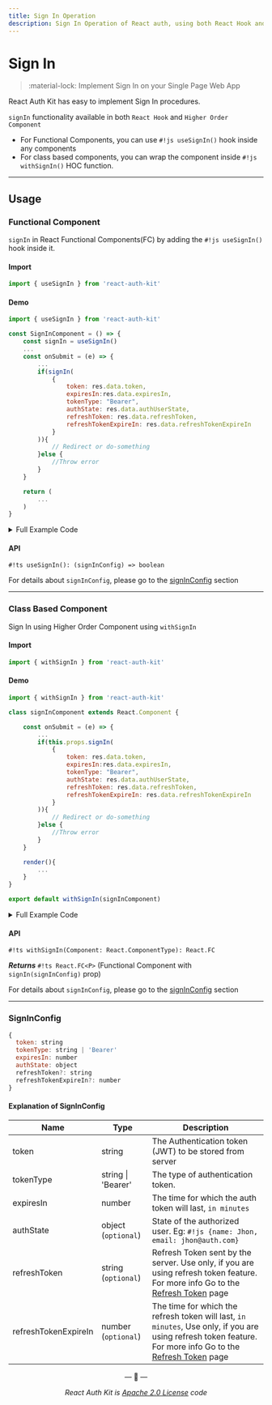 ```yaml
---
title: Sign In Operation
description: Sign In Operation of React auth, using both React Hook and Higher Order Component.
---
```


# Sign In

> :material-lock: Implement Sign In on your Single Page Web App

React Auth Kit has easy to implement Sign In procedures.

`signIn` functionality available in both `React Hook` and `Higher Order Component`

- For Functional Components, you can use `#!js useSignIn()` hook inside any components
- For class based components, you can wrap the component inside `#!js withSignIn()` HOC function.

<div data-ea-publisher="authkitarkadipme" data-ea-type="text" data-ea-keywords="web|react|javascript|python|database|node|mongo" id="signin"></div>

---

## Usage

### Functional Component

`signIn` in React Functional Components(FC) by adding the `#!js useSignIn()` hook inside it.

#### Import

```js
import { useSignIn } from 'react-auth-kit'
```

#### Demo

```jsx title="SignIn.js" hl_lines="1 4 8 9 10 11 12 13 14 15"
import { useSignIn } from 'react-auth-kit'

const SignInComponent = () => {
    const signIn = useSignIn()
    ...
    const onSubmit = (e) => {
        ...
        if(signIn(
            {
                token: res.data.token,
                expiresIn:res.data.expiresIn,
                tokenType: "Bearer",
                authState: res.data.authUserState,
                refreshToken: res.data.refreshToken,                    // Only if you are using refreshToken feature
                refreshTokenExpireIn: res.data.refreshTokenExpireIn     // Only if you are using refreshToken feature
            }
        )){
            // Redirect or do-something
        }else {
            //Throw error
        }
    }

    return (
        ...
    )
}
```

<details>
    <summary>Full Example Code</summary>
    <br>

```jsx hl_lines="3 6 14 15 16 17 18 19 20 21 22"
import React from "react"
import axios from 'axios'
import { useSignIn } from 'react-auth-kit'

const SignInComponent = () => {
    const signIn = useSignIn()
    const [formData, setFormData] = React.useState({email: '', password: ''})

    const onSubmit = (e) => {
        e.preventDefault()
        axios.post('/api/login', formData)
            .then((res)=>{
                if(res.status === 200){
                    if(signIn(
                        {
                            token: res.data.token,
                            expiresIn:res.data.expiresIn,
                            tokenType: "Bearer",
                            authState: res.data.authUserState,
                            refreshToken: res.data.refreshToken,                    // Only if you are using refreshToken feature
                            refreshTokenExpireIn: res.data.refreshTokenExpireIn     // Only if you are using refreshToken feature
                        }
                    )){ // Only if you are using refreshToken feature
                        // Redirect or do-something
                    }else {
                        //Throw error
                    }
                }
            })
    }

    return (
        <form onSubmit={onSubmit}>
            <input type={"email"} onChange={(e)=>setFormData({...formData, email: e.target.value})}/>
            <input type={"password"} onChange={(e)=>setFormData({...formData, password: e.target.value})}/>

            <button>Submit</button>
        </form>
    )
}
```

</details>

#### API

`#!ts useSignIn(): (signInConfig) => boolean`

For details about `signInConfig`, please go to the [signInConfig](#signinconfig) section

---

### Class Based Component

Sign In using Higher Order Component using `withSignIn`

#### Import

```js
import { withSignIn } from 'react-auth-kit'
```

#### Demo

```jsx title="SignIn.js" hl_lines="1 7 8 9 10 11 12 13 14 15"
import { withSignIn } from 'react-auth-kit'

class signInComponent extends React.Component {

    const onSubmit = (e) => {
        ...
        if(this.props.signIn(
            {
                token: res.data.token,
                expiresIn:res.data.expiresIn,
                tokenType: "Bearer",
                authState: res.data.authUserState,
                refreshToken: res.data.refreshToken,                    // Only if you are using refreshToken feature
                refreshTokenExpireIn: res.data.refreshTokenExpireIn     // Only if you are using refreshToken feature
            }
        )){
            // Redirect or do-something
        }else {
            //Throw error
        }
    }

    render(){
        ...
    }
}

export default withSignIn(signInComponent)
```

<details>
    <summary>Full Example Code</summary>
    <br>

```jsx
import React from 'react'
import axios from 'axios'
import { withSignIn } from 'react-auth-kit'

class signInComponent extends React.Component {
    state={email: '', password: ''}

    onSubmit = (e) => {
        e.preventDefault()
        axios.post('/api/login', this.state)
            .then((res)=>{
                if(res.status === 200){
                    if(this.props.signIn(
                        {
                            token: res.data.token,
                            expiresIn:res.data.expiresIn,
                            tokenType: "Bearer",
                            authState: res.data.authUserState,
                            refreshToken: res.data.refreshToken,                    // Only if you are using refreshToken feature
                            refreshTokenExpireIn: res.data.refreshTokenExpireIn     // Only if you are using refreshToken feature
                        }
                    )){
                        // Redirect or do-something
                    }else {
                        //Throw error
                    }
                }
            })
    }

    render(){
        return (
            <form onSubmit={onSubmit}>
                <input type={"email"} onChange={(e)=>this.setState({...this.state, email: e.target.value})}/>
                <input type={"password"} onChange={(e)=>this.setState({...this.state, password: e.target.value})}/>

                <button>Submit</button>
            </form>
        )
    }
}

export default withSignIn(signInComponent)

```

</details>

#### API

`#!ts withSignIn(Component: React.ComponentType): React.FC`

_**Returns**_  `#!ts React.FC<P>` (Functional Component with `signIn(signInConfig)` prop)

For details about `signInConfig`, please go to the [signInConfig](#signinconfig) section

---

### SignInConfig

```js
{
  token: string
  tokenType: string | 'Bearer'
  expiresIn: number
  authState: object
  refreshToken?: string
  refreshTokenExpireIn?: number
}
```

#### Explanation of SignInConfig

| Name                 | Type                | Description                                                                                                                                                                  |
|----------------------|---------------------|------------------------------------------------------------------------------------------------------------------------------------------------------------------------------|
| token                | string              | The Authentication token (JWT) to be stored from server                                                                                                                      |
| tokenType            | string  \| 'Bearer' | The type of authentication token.                                                                                                                                            |
| expiresIn            | number              | The time for which the auth token will last, `in minutes`                                                                                                                    |
| authState            | object (`optional`) | State of the authorized user. Eg: `#!js {name: Jhon, email: jhon@auth.com}`                                                                                                  |
| refreshToken         | string (`optional`) | Refresh Token sent by the server. Use only, if you are using refresh token feature. For more info Go to the [Refresh Token](./refreshtoken) page                             |
| refreshTokenExpireIn | number (`optional`) | The time for which the refresh token will last, `in minutes`, Use only, if you are using refresh token feature. For more info Go to the [Refresh Token](./refreshtoken) page |

<p align="center">&mdash; 🔑  &mdash;</p>
<p align="center"><i>React Auth Kit is <a href="https://github.com/react-auth-kit/react-auth-kit/blob/master/LICENSE">Apache 2.0 License</a> code</i></p>
